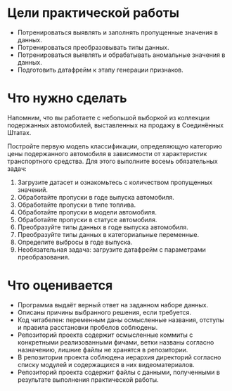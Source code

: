 # Цели практической работы

* Потренироваться выявлять и заполнять пропущенные значения в данных.
* Потренироваться преобразовывать типы данных.
* Потренироваться выявлять и обрабатывать аномальные значения в данных.
* Подготовить датафрейм к этапу генерации признаков.

# Что нужно сделать

Напомним, что вы работаете с небольшой выборкой из коллекции подержанных автомобилей, выставленных на продажу в Соединённых Штатах.

Постройте первую модель классификации, определяющую категорию цены подержанного автомобиля в зависимости от характеристик транспортного средства. Для этого выполните восемь обязательных задач:

1. Загрузите датасет и ознакомьтесь с количеством пропущенных значений.
2. Обработайте пропуски в годе выпуска автомобиля.
3. Обработайте пропуски в типе топлива.
4. Обработайте пропуски в модели автомобиля.
5. Обработайте пропуски в статусе автомобиля.
6. Преобразуйте типы данных в годе выпуска автомобиля.
7. Преобразуйте типы данных в категориальные переменные.
8. Определите выбросы в годе выпуска.
9. Необязательная задача: загрузите датафрейм с параметрами преобразования.

# Что оценивается

* Программа выдаёт верный ответ на заданном наборе данных.
* Описаны причины выбранного решения, если требуется.
* Код читабелен: переменным даны осмысленные названия, отступы и правила расстановки пробелов соблюдены.
* Репозиторий проекта содержит осмысленные коммиты с конкретными реализованными фичами, ветки названы согласно назначению, лишние файлы не хранятся в репозитории.
* В репозитории проекта соблюдена иерархия директорий согласно списку модулей и содержащихся в них видеоматериалов.
* Репозиторий проекта содержит файлы с данными, полученными в результате выполнения практической работы.
